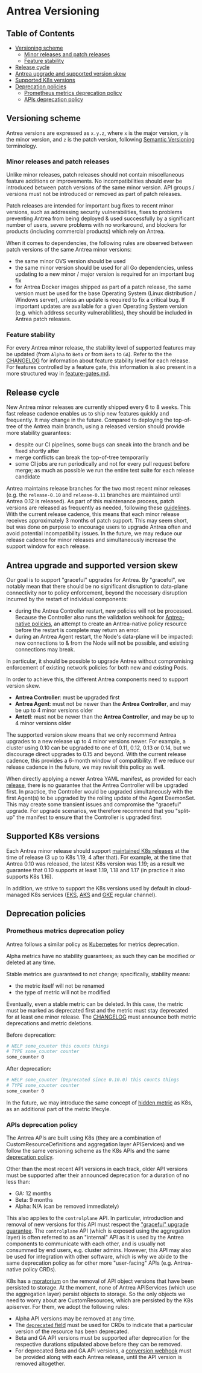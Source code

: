 # Antrea Versioning

## Table of Contents

- [Versioning scheme](#versioning-scheme)
  - [Minor releases and patch releases](#minor-releases-and-patch-releases)
  - [Feature stability](#feature-stability)
- [Release cycle](#release-cycle)
- [Antrea upgrade and supported version skew](#antrea-upgrade-and-supported-version-skew)
- [Supported K8s versions](#supported-k8s-versions)
- [Deprecation policies](#deprecation-policies)
  - [Prometheus metrics deprecation policy](#prometheus-metrics-deprecation-policy)
  - [APIs deprecation policy](#apis-deprecation-policy)

## Versioning scheme

Antrea versions are expressed as `x.y.z`, where `x` is the major version, `y` is
the minor version, and `z` is the patch version, following [Semantic Versioning]
terminology.

### Minor releases and patch releases

Unlike minor releases, patch releases should not contain miscellaneous feature
additions or improvements. No incompatibilities should ever be introduced
between patch versions of the same minor version. API groups / versions must not
be introduced or removed as part of patch releases.

Patch releases are intended for important bug fixes to recent minor versions,
such as addressing security vulnerabilities, fixes to problems preventing Antrea
from being deployed & used successfully by a significant number of users, severe
problems with no workaround, and blockers for products (including commercial
products) which rely on Antrea.

When it comes to dependencies, the following rules are observed between patch
versions of the same Antrea minor versions:

* the same minor OVS version should be used
* the same minor version should be used for all Go dependencies, unless
  updating to a new minor / major version is required for an important bug fix
* for Antrea Docker images shipped as part of a patch release, the same version
  must be used for the base Operating System (Linux distribution / Windows
  server), unless an update is required to fix a critical bug. If important
  updates are available for a given Operating System version (e.g. which address
  security vulnerabilities), they should be included in Antrea patch releases.

### Feature stability

For every Antrea minor release, the stability level of supported features may be
updated (from `Alpha` to `Beta` or from `Beta` to `GA`). Refer to the the
[CHANGELOG] for information about feature stability level for each release. For
features controlled by a feature gate, this information is also present in a
more structured way in [feature-gates.md](feature-gates.md).

## Release cycle

New Antrea minor releases are currently shipped every 6 to 8 weeks. This fast
release cadence enables us to ship new features quickly and frequently. It may
change in the future. Compared to deploying the top-of-tree of the Antrea main
branch, using a released version should provide more stability
guarantees:

* despite our CI pipelines, some bugs can sneak into the branch and be fixed
  shortly after
* merge conflicts can break the top-of-tree temporarily
* some CI jobs are run periodically and not for every pull request before merge;
  as much as possible we run the entire test suite for each release candidate

Antrea maintains release branches for the two most recent minor releases
(e.g. the `release-0.10` and `release-0.11` branches are maintained until Antrea
0.12 is released). As part of this maintenance process, patch versions are
released as frequently as needed, following these
[guidelines](#minor-releases-and-patch-releases). With the current release
cadence, this means that each minor release receives approximately 3 months of
patch support. This may seem short, but was done on purpose to encourage users
to upgrade Antrea often and avoid potential incompatibility issues. In the
future, we may reduce our release cadence for minor releases and simultaneously
increase the support window for each release.

## Antrea upgrade and supported version skew

Our goal is to support "graceful" upgrades for Antrea. By "graceful", we notably
mean that there should be no significant disruption to data-plane connectivity
nor to policy enforcement, beyond the necessary disruption incurred by the
restart of individual components:

* during the Antrea Controller restart, new policies will not be
  processed. Because the Controller also runs the validation webhook for
  [Antrea-native policies](antrea-network-policy.md), an attempt to create an
  Antrea-native policy resource before the restart is complete may return an
  error.
* during an Antrea Agent restart, the Node's data-plane will be impacted: new
  connections to & from the Node will not be possible, and existing connections
  may break.

In particular, it should be possible to upgrade Antrea without compromising
enforcement of existing network policies for both new and existing Pods.

In order to achieve this, the different Antrea components need to support
version skew.

* **Antrea Controller**: must be upgraded first
* **Antrea Agent**: must not be newer than the **Antrea Controller**, and may be
  up to 4 minor versions older
* **Antctl**: must not be newer than the **Antrea Controller**, and may be up to
  4 minor versions older

The supported version skew means that we only recommend Antrea upgrades to a new
release up to 4 minor versions newer. For example, a cluster using 0.10 can be
upgraded to one of 0.11, 0.12, 0.13 or 0.14, but we discourage direct upgrades
to 0.15 and beyond. With the current release cadence, this provides a 6-month
window of compatibility. If we reduce our release cadence in the future, we may
revisit this policy as well.

When directly applying a newer Antrea YAML manifest, as provided for each
[release](https://github.com/antrea-io/antrea/releases), there is no
guarantee that the Antrea Controller will be upgraded first. In practice, the
Controller would be upgraded simultaneously with the first Agent(s) to be
upgraded by the rolling update of the Agent DaemonSet. This may create some
transient issues and compromise the "graceful" upgrade. For upgrade scenarios,
we therefore recommend that you "split-up" the manifest to ensure that the
Controller is upgraded first.

## Supported K8s versions

Each Antrea minor release should support [maintained K8s
releases](https://kubernetes.io/docs/setup/release/version-skew-policy/#supported-versions)
at the time of release (3 up to K8s 1.19, 4 after that). For example, at the
time that Antrea 0.10 was released, the latest K8s version was 1.19; as a result
we guarantee that 0.10 supports at least 1.19, 1.18 and 1.17 (in practice it
also supports K8s 1.16).

In addition, we strive to support the K8s versions used by default in
cloud-managed K8s services ([EKS], [AKS] and [GKE] regular channel).

## Deprecation policies

### Prometheus metrics deprecation policy

Antrea follows a similar policy as
[Kubernetes](https://kubernetes.io/docs/concepts/cluster-administration/system-metrics/#metric-lifecycle)
for metrics deprecation.

Alpha metrics have no stability guarantees; as such they can be modified or
deleted at any time.

Stable metrics are guaranteed to not change; specifically, stability means:

* the metric itself will not be renamed
* the type of metric will not be modified

Eventually, even a stable metric can be deleted. In this case, the metric must
be marked as deprecated first and the metric must stay deprecated for at least
one minor release. The [CHANGELOG] must announce both metric deprecations and
metric deletions.

Before deprecation:

```bash
# HELP some_counter this counts things
# TYPE some_counter counter
some_counter 0
```

After deprecation:

```bash
# HELP some_counter (Deprecated since 0.10.0) this counts things
# TYPE some_counter counter
some_counter 0
```

In the future, we may introduce the same concept of [hidden
metric](https://kubernetes.io/docs/concepts/cluster-administration/system-metrics/#show-hidden-metrics)
as K8s, as an additional part of the metric lifecyle.

### APIs deprecation policy

The Antrea APIs are built using K8s (they are a combination of
CustomResourceDefinitions and aggregation layer APIServices) and we follow the
same versioning scheme as the K8s APIs and the same [deprecation
policy](https://kubernetes.io/docs/reference/using-api/deprecation-policy/).

Other than the most recent API versions in each track, older API versions must
be supported after their announced deprecation for a duration of no less than:

* GA: 12 months
* Beta: 9 months
* Alpha: N/A (can be removed immediately)

This also applies to the `controlplane` API. In particular, introduction and
removal of new versions for this API must respect the ["graceful" upgrade
guarantee](#antrea-upgrade-and-supported-version-skew). The `controlplane` API
(which is exposed using the aggregation layer) is often referred to as an
"internal" API as it is used by the Antrea components to communicate with each
other, and is usually not consummed by end users, e.g. cluster admins. However,
this API may also be used for integration with other software, which is why we
abide to the same deprecation policy as for other more "user-facing" APIs
(e.g. Antrea-native policy CRDs).

K8s has a [moratorium](https://github.com/kubernetes/kubernetes/issues/52185) on
the removal of API object versions that have been persisted to storage. At the
moment, none of Antrea APIServices (which use the aggregation layer) persist
objects to storage. So the only objects we need to worry about are
CustomResources, which are persisted by the K8s apiserver. For them, we adopt
the following rules:

* Alpha API versions may be removed at any time.
* The [`deprecated` field] must be used for CRDs to indicate that a particular
  version of the resource has been deprecated.
* Beta and GA API versions must be supported after deprecation for the
  respective durations stipulated above before they can be removed.
* For deprecated Beta and GA API versions, a [conversion webhook] must be
  provided along with each Antrea release, until the API version is removed
  altogether.

[Semantic Versioning]: https://semver.org/
[CHANGELOG]: ../CHANGELOG.md
[EKS]: https://docs.aws.amazon.com/eks/latest/userguide/kubernetes-versions.html
[AKS]: https://docs.microsoft.com/en-us/azure/aks/supported-kubernetes-versions
[GKE]: https://cloud.google.com/kubernetes-engine/docs/release-notes
[`deprecated` field]: https://kubernetes.io/docs/tasks/extend-kubernetes/custom-resources/custom-resource-definition-versioning/#version-deprecation
[conversion webhook]: https://kubernetes.io/docs/tasks/extend-kubernetes/custom-resources/custom-resource-definition-versioning/#webhook-conversion
